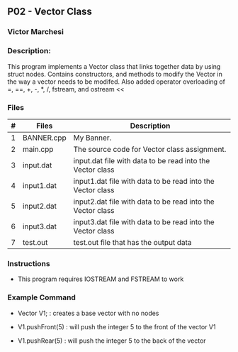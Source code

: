 ## P02 - Vector Class
### Victor Marchesi
### Description:

This program implements a Vector class that links together data by using struct nodes.
Contains constructors, and methods to modify the Vector in the way a vector needs to be modifed.
Also added operator overloading of =, ==, +, -, *, /, fstream, and ostream <<

### Files

|   #   | Files    | Description                      |
| :---: | -------- | -------------------------------- |
|   1   | BANNER.cpp | My Banner. |
|   2   | main.cpp | The source code for Vector class assignment. |
|   3   | input.dat  | input.dat file with data to be read into the Vector class|
|   4   | input1.dat | input1.dat file with data to be read into the Vector class|
|   5   | input2.dat | input2.dat file with data to be read into the Vector class|
|   6   | input3.dat | input3.dat file with data to be read into the Vector class|
|   7   | test.out   | test.out file that has the output data|


### Instructions

- This program requires IOSTREAM and FSTREAM to work

### Example Command

- Vector V1; : creates a base vector with no nodes

- V1.pushFront(5) : will push the integer 5 to the front of the vector V1

- V1.pushRear(5) : will push the integer 5 to the back of the vector
